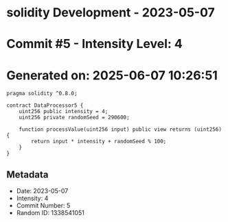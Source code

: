 ﻿# solidity Development - 2023-05-07
# Commit #5 - Intensity Level: 4
# Generated on: 2025-06-07 10:26:51
```solidity
pragma solidity ^0.8.0;

contract DataProcessor5 {
    uint256 public intensity = 4;
    uint256 private randomSeed = 290600;

    function processValue(uint256 input) public view returns (uint256) {
        return input * intensity + randomSeed % 100;
    }
}
```
## Metadata
- Date: 2023-05-07
- Intensity: 4
- Commit Number: 5
- Random ID: 1338541051
